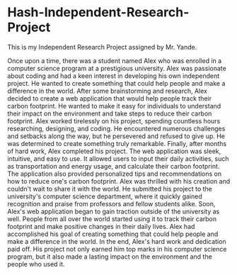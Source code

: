 # Hash-Independent-Research-Project
This is my Independent Research Project assigned by Mr. Yande. 

Once upon a time, there was a student named Alex who was enrolled in a computer science program at a prestigious university. Alex was passionate about coding and had a keen interest in developing his own independent project. He wanted to create something that could help people and make a difference in the world. After some brainstorming and research, Alex decided to create a web application that would help people track their carbon footprint. He wanted to make it easy for individuals to understand their impact on the environment and take steps to reduce their carbon footprint. Alex worked tirelessly on his project, spending countless hours researching, designing, and coding. He encountered numerous challenges and setbacks along the way, but he persevered and refused to give up. He was determined to create something truly remarkable. Finally, after months of hard work, Alex completed his project. The web application was sleek, intuitive, and easy to use. It allowed users to input their daily activities, such as transportation and energy usage, and calculate their carbon footprint. The application also provided personalized tips and recommendations on how to reduce one's carbon footprint. Alex was thrilled with his creation and couldn't wait to share it with the world. He submitted his project to the university's computer science department, where it quickly gained recognition and praise from professors and fellow students alike. Soon, Alex's web application began to gain traction outside of the university as well. People from all over the world started using it to track their carbon footprint and make positive changes in their daily lives. Alex had accomplished his goal of creating something that could help people and make a difference in the world. In the end, Alex's hard work and dedication paid off. His project not only earned him top marks in his computer science program, but it also made a lasting impact on the environment and the people who used it.
